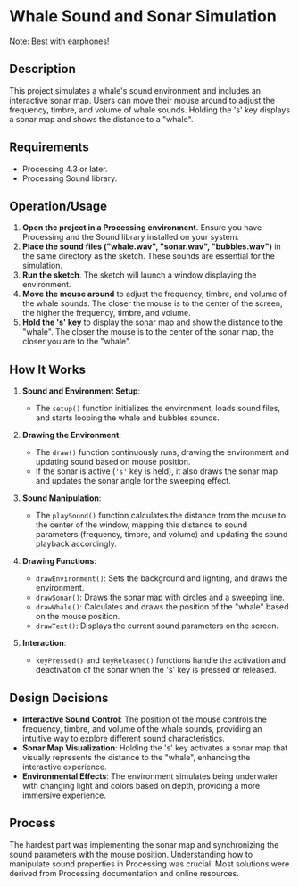 # Whale Sound and Sonar Simulation
Note: Best with earphones!

## Description
This project simulates a whale's sound environment and includes an interactive sonar map. Users can move their mouse around to adjust the frequency, timbre, and volume of whale sounds. Holding the 's' key displays a sonar map and shows the distance to a "whale".

## Requirements
- Processing 4.3 or later.
- Processing Sound library.

## Operation/Usage
1. **Open the project in a Processing environment**. Ensure you have Processing and the Sound library installed on your system.
2. **Place the sound files ("whale.wav", "sonar.wav", "bubbles.wav")** in the same directory as the sketch. These sounds are essential for the simulation.
3. **Run the sketch**. The sketch will launch a window displaying the environment.
4. **Move the mouse around** to adjust the frequency, timbre, and volume of the whale sounds. The closer the mouse is to the center of the screen, the higher the frequency, timbre, and volume.
5. **Hold the 's' key** to display the sonar map and show the distance to the "whale". The closer the mouse is to the center of the sonar map, the closer you are to the "whale".

## How It Works

1. **Sound and Environment Setup**:
   - The `setup()` function initializes the environment, loads sound files, and starts looping the whale and bubbles sounds.
   
2. **Drawing the Environment**:
   - The `draw()` function continuously runs, drawing the environment and updating sound based on mouse position.
   - If the sonar is active (`'s'` key is held), it also draws the sonar map and updates the sonar angle for the sweeping effect.

3. **Sound Manipulation**:
   - The `playSound()` function calculates the distance from the mouse to the center of the window, mapping this distance to sound parameters (frequency, timbre, and volume) and updating the sound playback accordingly.

4. **Drawing Functions**:
   - `drawEnvironment()`: Sets the background and lighting, and draws the environment.
   - `drawSonar()`: Draws the sonar map with circles and a sweeping line.
   - `drawWhale()`: Calculates and draws the position of the "whale" based on the mouse position.
   - `drawText()`: Displays the current sound parameters on the screen.

5. **Interaction**:
   - `keyPressed()` and `keyReleased()` functions handle the activation and deactivation of the sonar when the 's' key is pressed or released.

## Design Decisions
- **Interactive Sound Control**: The position of the mouse controls the frequency, timbre, and volume of the whale sounds, providing an intuitive way to explore different sound characteristics.
- **Sonar Map Visualization**: Holding the 's' key activates a sonar map that visually represents the distance to the "whale", enhancing the interactive experience.
- **Environmental Effects**: The environment simulates being underwater with changing light and colors based on depth, providing a more immersive experience.

## Process
The hardest part was implementing the sonar map and synchronizing the sound parameters with the mouse position. Understanding how to manipulate sound properties in Processing was crucial. Most solutions were derived from Processing documentation and online resources.


